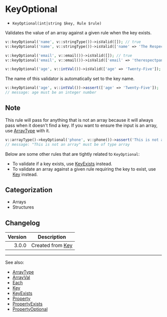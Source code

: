 # KeyOptional

- `KeyOptional(int|string $key, Rule $rule)`

Validates the value of an array against a given rule when the key exists.

```php
v::keyOptional('name', v::stringType())->isValid([]); // true
v::keyOptional('name', v::stringType())->isValid(['name' => 'The Respect Panda']); // true

v::keyOptional('email', v::email())->isValid([]); // true
v::keyOptional('email', v::email())->isValid(['email' => 'therespectpanda@gmail.com']); // true

v::keyOptional('age', v::intVal())->isValid(['age' => 'Twenty-Five']); // false
```

The name of this validator is automatically set to the key name.

```php
v::keyOptional('age', v::intVal())->assert(['age' => 'Twenty-Five']);
// message: age must be an integer number
```

## Note

This rule will pass for anything that is not an array because it will always pass when it doesn't find a key. If you
want to ensure the input is an array, use [ArrayType](ArrayType.md) with it.

```php
v::arrayType()->keyOptional('phone', v::phone())->assert('This is not an array');
// message: "This is not an array" must be of type array
```

Below are some other rules that are tightly related to `KeyOptional`:

* To validate if a key exists, use [KeyExists](KeyExists.md) instead.
* To validate an array against a given rule requiring the key to exist, use [Key](Key.md) instead.

## Categorization

- Arrays
- Structures

## Changelog

| Version | Description                |
| ------: |----------------------------|
|   3.0.0 | Created from [Key](Key.md) |
***
See also:

- [ArrayType](ArrayType.md)
- [ArrayVal](ArrayVal.md)
- [Each](Each.md)
- [Key](Key.md)
- [KeyExists](KeyExists.md)
- [Property](Property.md)
- [PropertyExists](PropertyExists.md)
- [PropertyOptional](PropertyOptional.md)

[array]: https://www.php.net/array
[ArrayAccess]: https://www.php.net/arrayaccess
